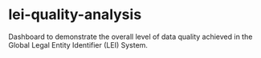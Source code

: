 # lei-quality-analysis
Dashboard to demonstrate the overall level of data quality achieved in the Global Legal Entity Identifier (LEI) System.
